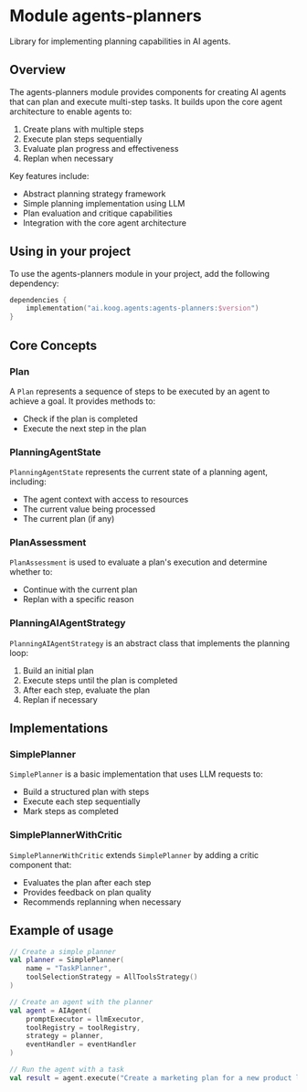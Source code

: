 # Module agents-planners

Library for implementing planning capabilities in AI agents.

## Overview

The agents-planners module provides components for creating AI agents that can plan and execute multi-step tasks. It builds upon the core agent architecture to enable agents to:
1. Create plans with multiple steps
2. Execute plan steps sequentially
3. Evaluate plan progress and effectiveness
4. Replan when necessary

Key features include:
- Abstract planning strategy framework
- Simple planning implementation using LLM
- Plan evaluation and critique capabilities
- Integration with the core agent architecture

## Using in your project

To use the agents-planners module in your project, add the following dependency:

```kotlin
dependencies {
    implementation("ai.koog.agents:agents-planners:$version")
}
```

## Core Concepts

### Plan

A `Plan` represents a sequence of steps to be executed by an agent to achieve a goal. It provides methods to:
- Check if the plan is completed
- Execute the next step in the plan

### PlanningAgentState

`PlanningAgentState` represents the current state of a planning agent, including:
- The agent context with access to resources
- The current value being processed
- The current plan (if any)

### PlanAssessment

`PlanAssessment` is used to evaluate a plan's execution and determine whether to:
- Continue with the current plan
- Replan with a specific reason

### PlanningAIAgentStrategy

`PlanningAIAgentStrategy` is an abstract class that implements the planning loop:
1. Build an initial plan
2. Execute steps until the plan is completed
3. After each step, evaluate the plan
4. Replan if necessary

## Implementations

### SimplePlanner

`SimplePlanner` is a basic implementation that uses LLM requests to:
- Build a structured plan with steps
- Execute each step sequentially
- Mark steps as completed

### SimplePlannerWithCritic

`SimplePlannerWithCritic` extends `SimplePlanner` by adding a critic component that:
- Evaluates the plan after each step
- Provides feedback on plan quality
- Recommends replanning when necessary

## Example of usage

```kotlin
// Create a simple planner
val planner = SimplePlanner(
    name = "TaskPlanner",
    toolSelectionStrategy = AllToolsStrategy()
)

// Create an agent with the planner
val agent = AIAgent(
    promptExecutor = llmExecutor,
    toolRegistry = toolRegistry,
    strategy = planner,
    eventHandler = eventHandler
)

// Run the agent with a task
val result = agent.execute("Create a marketing plan for a new product launch")
```